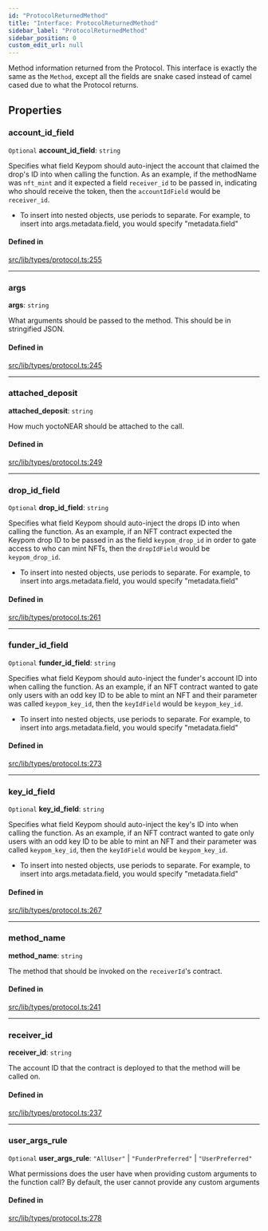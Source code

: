 ```yaml
---
id: "ProtocolReturnedMethod"
title: "Interface: ProtocolReturnedMethod"
sidebar_label: "ProtocolReturnedMethod"
sidebar_position: 0
custom_edit_url: null
---
```


Method information returned from the Protocol. This interface is exactly the same as the `Method`, except all the fields are
snake cased instead of camel cased due to what the Protocol returns.

## Properties

### account\_id\_field

 `Optional` **account\_id\_field**: `string`

Specifies what field Keypom should auto-inject the account that claimed the drop's ID into when calling the function.
As an example, if the methodName was `nft_mint` and it expected a field `receiver_id` to be passed in, indicating who should receive the token, then the `accountIdField` would be `receiver_id`.
   * To insert into nested objects, use periods to separate. For example, to insert into args.metadata.field, you would specify "metadata.field"

#### Defined in

[src/lib/types/protocol.ts:255](https://github.com/keypom/keypom-js/blob/5eb1fcc/src/lib/types/protocol.ts#L255)

___

### args

 **args**: `string`

What arguments should be passed to the method. This should be in stringified JSON.

#### Defined in

[src/lib/types/protocol.ts:245](https://github.com/keypom/keypom-js/blob/5eb1fcc/src/lib/types/protocol.ts#L245)

___

### attached\_deposit

 **attached\_deposit**: `string`

How much yoctoNEAR should be attached to the call.

#### Defined in

[src/lib/types/protocol.ts:249](https://github.com/keypom/keypom-js/blob/5eb1fcc/src/lib/types/protocol.ts#L249)

___

### drop\_id\_field

 `Optional` **drop\_id\_field**: `string`

Specifies what field Keypom should auto-inject the drops ID into when calling the function.
As an example, if an NFT contract expected the Keypom drop ID to be passed in as the field `keypom_drop_id` in order to gate access to who can mint NFTs, then the `dropIdField` would be `keypom_drop_id`.
   * To insert into nested objects, use periods to separate. For example, to insert into args.metadata.field, you would specify "metadata.field"

#### Defined in

[src/lib/types/protocol.ts:261](https://github.com/keypom/keypom-js/blob/5eb1fcc/src/lib/types/protocol.ts#L261)

___

### funder\_id\_field

 `Optional` **funder\_id\_field**: `string`

Specifies what field Keypom should auto-inject the funder's account ID into when calling the function.
As an example, if an NFT contract wanted to gate only users with an odd key ID to be able to mint an NFT and their parameter was called `keypom_key_id`, then the `keyIdField` would be `keypom_key_id`.
   * To insert into nested objects, use periods to separate. For example, to insert into args.metadata.field, you would specify "metadata.field"

#### Defined in

[src/lib/types/protocol.ts:273](https://github.com/keypom/keypom-js/blob/5eb1fcc/src/lib/types/protocol.ts#L273)

___

### key\_id\_field

 `Optional` **key\_id\_field**: `string`

Specifies what field Keypom should auto-inject the key's ID into when calling the function.
As an example, if an NFT contract wanted to gate only users with an odd key ID to be able to mint an NFT and their parameter was called `keypom_key_id`, then the `keyIdField` would be `keypom_key_id`.
   * To insert into nested objects, use periods to separate. For example, to insert into args.metadata.field, you would specify "metadata.field"

#### Defined in

[src/lib/types/protocol.ts:267](https://github.com/keypom/keypom-js/blob/5eb1fcc/src/lib/types/protocol.ts#L267)

___

### method\_name

 **method\_name**: `string`

The method that should be invoked on the `receiverId`'s contract.

#### Defined in

[src/lib/types/protocol.ts:241](https://github.com/keypom/keypom-js/blob/5eb1fcc/src/lib/types/protocol.ts#L241)

___

### receiver\_id

 **receiver\_id**: `string`

The account ID that the contract is deployed to that the method will be called on.

#### Defined in

[src/lib/types/protocol.ts:237](https://github.com/keypom/keypom-js/blob/5eb1fcc/src/lib/types/protocol.ts#L237)

___

### user\_args\_rule

 `Optional` **user\_args\_rule**: ``"AllUser"`` \| ``"FunderPreferred"`` \| ``"UserPreferred"``

What permissions does the user have when providing custom arguments to the function call?
By default, the user cannot provide any custom arguments

#### Defined in

[src/lib/types/protocol.ts:278](https://github.com/keypom/keypom-js/blob/5eb1fcc/src/lib/types/protocol.ts#L278)
